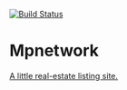 [![Build Status](https://api.travis-ci.com/pmarreck/mpnetwork.svg?token=QqV3SFCnfbtpYfy8sVxn&branch=master)](https://travis-ci.com/pmarreck/mpnetwork/)

# Mpnetwork

[A little real-estate listing site.](https://www.mpwrealestateboard.network)
